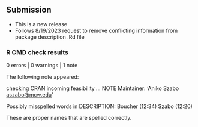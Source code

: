 ## Submission

* This is a new release
* Follows 8/19/2023 request to remove conflicting information from package description .Rd file

### R CMD check results

0 errors | 0 warnings | 1 note

The following note appeared:

  checking CRAN incoming feasibility ...  NOTE
  Maintainer: ‘Aniko Szabo <aszabo@mcw.edu>’
  
  Possibly misspelled words in DESCRIPTION:
    Boucher (12:34)
    Szabo (12:20)

These are proper names that are spelled correctly.

